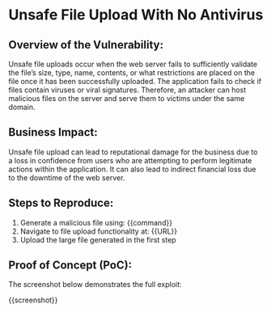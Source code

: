 # Unsafe File Upload With No Antivirus

## Overview of the Vulnerability:

Unsafe file uploads occur when the web server fails to sufficiently validate the file’s size, type, name, contents, or what restrictions are placed on the file once it has been successfully uploaded. The application fails to check if files contain viruses or viral signatures. Therefore, an attacker can host malicious files on the server and serve them to victims under the same domain.

## Business Impact:

Unsafe file upload can lead to reputational damage for the business due to a loss in confidence from users who are attempting to perform legitimate actions within the application. It can also lead to indirect financial loss due to the downtime of  the web server.

## Steps to Reproduce:

1. Generate a malicious file using: {{command}}
1. Navigate to file upload functionality at: {{URL}}
1. Upload the large file generated in the first step

## Proof of Concept (PoC):

The screenshot below demonstrates the full exploit:

{{screenshot}}

